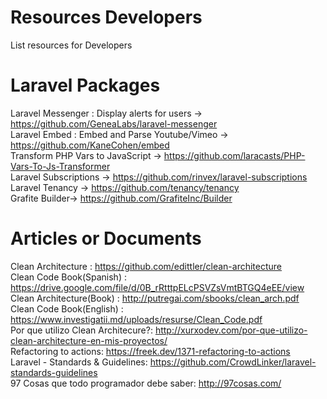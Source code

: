 # Resources Developers
List resources for Developers


# Laravel Packages
Laravel Messenger : Display alerts for users -> https://github.com/GeneaLabs/laravel-messenger  
Laravel Embed : Embed and Parse Youtube/Vimeo -> https://github.com/KaneCohen/embed    
Transform PHP Vars to JavaScript -> https://github.com/laracasts/PHP-Vars-To-Js-Transformer  
Laravel Subscriptions -> https://github.com/rinvex/laravel-subscriptions   
Laravel Tenancy -> https://github.com/tenancy/tenancy  
Grafite Builder-> https://github.com/GrafiteInc/Builder  

# Articles or Documents
Clean Architecture : https://github.com/edittler/clean-architecture  
Clean Code Book(Spanish) : https://drive.google.com/file/d/0B_rRtttpELcPSVZsVmtBTGQ4eEE/view  
Clean Architecture(Book) : http://putregai.com/sbooks/clean_arch.pdf  
Clean Code Book(English) : https://www.investigatii.md/uploads/resurse/Clean_Code.pdf  
Por que utilizo Clean Architecure?: http://xurxodev.com/por-que-utilizo-clean-architecture-en-mis-proyectos/   
Refactoring to actions: https://freek.dev/1371-refactoring-to-actions  
Laravel - Standards & Guidelines: https://github.com/CrowdLinker/laravel-standards-guidelines   
97 Cosas que todo programador debe saber: http://97cosas.com/    
